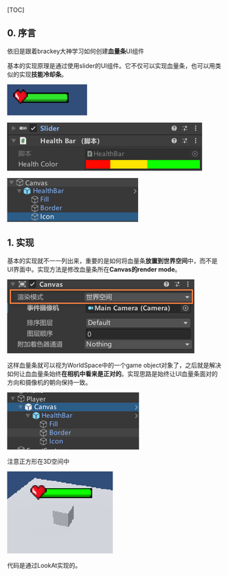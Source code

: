 [TOC]

## 0. 序言

依旧是跟着brackey大神学习如何创建**血量条**UI组件

基本的实现原理是通过使用slider的UI组件。它不仅可以实现血量条，也可以用类似的实现**技能冷却条**。

![](images/healthBar.png)

![](images/Slider.png)

![](images/Hierarchy.png)



## 1. 实现

基本的实现就不一一列出来，重要的是如何将血量条**放置到世界空间**中，而不是UI界面中。实现方法是修改血量条所在**Canvas的render mode**。

![](images/CanvasWorldSpace.png)





这样血量条就可以视为WorldSpace中的一个game object对象了，之后就是解决如何让血血量条始终**在相机中看来是正对的**。实现思路是始终让UI血量条面对的方向和摄像机的朝向保持一致。

![](images/CanvasGO.png)

注意正方形在3D空间中

![](images/parallelBar.png)



代码是通过LookAt实现的。